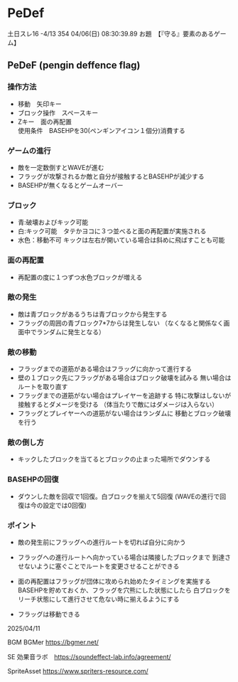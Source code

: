 # PeDef
 
土日スレ16  -4/13
354 04/06(日) 08:30:39.89
お題　【『守る』要素のあるゲーム】



## PeDeF (pengin deffence flag)

### 操作方法　
- 移動　矢印キー
- ブロック操作　スペースキー
- Zキー　面の再配置    
 使用条件　BASEHPを30(ペンギンアイコン１個分)消費する

### ゲームの進行
- 敵を一定数倒すとWAVEが進む
- フラッグが攻撃されるか敵と自分が接触するとBASEHPが減少する
- BASEHPが無くなるとゲームオーバー

### ブロック
- 青:破壊およびキック可能
- 白:キック可能　タテかヨコに３つ並べると面の再配置が実施される
- 水色：移動不可
キックは左右が開いている場合は斜めに飛ばすことも可能


### 面の再配置　
- 再配置の度に１つずつ水色ブロックが増える

### 敵の発生
- 敵は青ブロックがあるうちは青ブロックから発生する
- フラッグの周囲の青ブロック7*7からは発生しない
（なくなると関係なく画面中でランダムに発生となる）


### 敵の移動
- フラッグまでの道筋がある場合はフラッグに向かって進行する
- 壁の１ブロック先にフラッグがある場合はブロック破壊を試みる
無い場合はルートを取り直す
- フラッグまでの道筋がない場合はプレイヤーを追跡する
特に攻撃はしないが接触するとダメージを受ける
（体当たりで敵にはダメージは入らない）
- フラッグとプレイヤーへの道筋がない場合はランダムに
移動とブロック破壊を行う


### 敵の倒し方
- キックしたブロックを当てるとブロックの止まった場所でダウンする

### BASEHPの回復
- ダウンした敵を回収で1回復。白ブロックを揃えて5回復
(WAVEの進行で回復は今の設定では0回復)

### ポイント
- 敵の発生前にフラッグへの進行ルートを切れば自分に向かう
- フラッグへの進行ルートへ向かっている場合は隣接したブロックまで
到達させないように塞ぐことでルートを変更させることができる

- 面の再配置はフラッグが団体に攻められ始めたタイミングを実施する
BASEHPを貯めておくか、フラッグを穴熊にした状態にしたら
白ブロックをリーチ状態にして進行させて危ない時に揃えるようにする

- フラッグは移動できる

2025/04/11

BGM
BGMer https://bgmer.net/

SE
効果音ラボ　https://soundeffect-lab.info/agreement/

SpriteAsset
https://www.spriters-resource.com/
